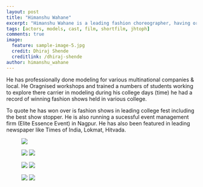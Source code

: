 ```yaml
---
layout: post
title: "Himanshu Wahane"
excerpt: "Himanshu Wahane is a leading fashion choreographer, having organised several fashion shows around central india."
tags: [actors, models, cast, film, shortfilm, jhtoph]
comments: true
image:
  feature: sample-image-5.jpg
  credit: Dhiraj Shende
  creditlink: /dhiraj-shende
author: himanshu_wahane
---
```


He has professionally done modeling for various multinational companies & local.
He Oragnised workshops and trained a numbers of students working to explore there carrier in modeling during his college days (time) he had a record of winning  fashion shows held in various college.


To quote he has won over is fashion shows in leading college fest including the best show stopper.
He is also running a sucessful event management firm (Elite Essence Event) in Nagpur.
He has also been featured in leading newspaper like Times of India, Lokmat, Hitvada.

<figure>
    <a href="/images/himanshu.jpg"><img src="/images/himanshu.jpg"></a>
</figure>

<figure class="half">
    <a href="/images/himanshu1.jpg"><img src="/images/himanshu1.jpg"></a>
    <a href="/images/himanshu3.jpg"><img src="/images/himanshu3.jpg"></a>
</figure>

<figure class="half">
    <a href="/images/himanshu4.jpg"><img src="/images/himanshu4.jpg"></a>
    <a href="/images/himanshu6.jpg"><img src="/images/himanshu6.jpg"></a>
</figure>

<figure class="half">
    <a href="/images/himanshu2.jpg"><img src="/images/himanshu2.jpg"></a>
    <a href="/images/himanshu5.jpg"><img src="/images/himanshu5.jpg"></a>
</figure>